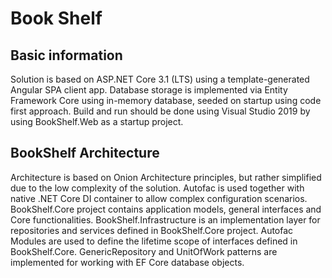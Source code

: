 # Book Shelf

## Basic information

Solution is based on ASP.NET Core 3.1 (LTS) using a template-generated Angular SPA client app.
Database storage is implemented via Entity Framework Core using in-memory database, seeded on startup using code first approach.
Build and run should be done using Visual Studio 2019 by using BookShelf.Web as a startup project.

## BookShelf Architecture

Architecture is based on Onion Architecture principles, but rather simplified due to the low complexity of the solution.
Autofac is used together with native .NET Core DI container to allow complex configuration scenarios.
BookShelf.Core project contains application models, general interfaces and Core functionalities.
BookShelf.Infrastructure is an implementation layer for repositories and services defined in BookShelf.Core project.
Autofac Modules are used to define the lifetime scope of interfaces defined in BookShelf.Core.
GenericRepository and UnitOfWork patterns are implemented for working with EF Core database objects.
